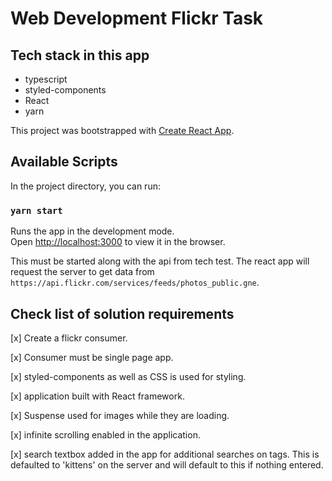 # Web Development Flickr Task

## Tech stack in this app

- typescript
- styled-components
- React
- yarn

This project was bootstrapped with [Create React App](https://github.com/facebook/create-react-app).

## Available Scripts

In the project directory, you can run:

### `yarn start`

Runs the app in the development mode.<br />
Open [http://localhost:3000](http://localhost:3000) to view it in the browser.

This must be started along with the api from tech test. The react app will request the server to get data from `https://api.flickr.com/services/feeds/photos_public.gne`.

## Check list of solution requirements

[x] Create a flickr consumer.

[x] Consumer must be single page app.

[x] styled-components as well as CSS is used for styling.

[x] application built with React framework.

[x] Suspense used for images while they are loading.

[x] infinite scrolling enabled in the application.

[x] search textbox added in the app for additional searches on tags. This is defaulted to 'kittens' on the server and will default to this if nothing entered.
